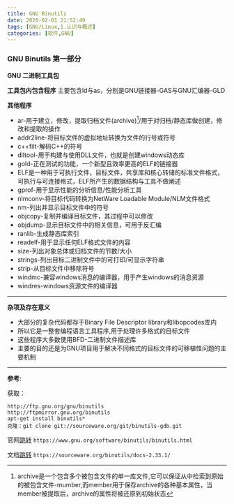 ```yaml
---
title: GNU Binutils
date: 2020-02-01 21:52:49
tags: [GNU/Linux,1.认识与概述]
categories: [软件,GNU]
---
```


### GNU Binutils 第一部分

**GNU 二进制工具包**

**工具包内包含程序**
主要包含ld与as，分别是GNU链接器-GAS与GNU汇编器-GLD

**其他程序**
* ar-用于建立，修改，提取归档文件(archive)[^1]/用于对归档/静态库做创建，修改和提取的操作
* addr2line-将目标文件的虚拟地址转换为文件的行号或符号
* c++filt-解码C++的符号
* dlltool-用于构建与使用DLL文件，也就是创建windows动态库
* gold-正在测试的功能，一个新型且效率更高的ELF的链接器
* ELF是一种用于可执行文件，目标文件，共享库和核心转储的标准文件格式，可执行与可连接格式，ELF所产生的数据结构与工具不做阐述
* gprof-用于显示性能的分析信息/性能分析工具
* nlmconv-将目标代码转换为NetWare Loadable Module/NLM文件格式
* nm-列出并显示目标文件中的符号
* objcopy-复制并编译目标文件，其过程中可以修改
* objdump-显示目标文件中的相关信息，可用于反汇编
* ranlib-生成静态库索引
* readelf-用于显示任何ELF格式文件的内容
* size-列出对象总体或归档文件的节数/大小
* strings-列出目标二进制文件中的可打印/可显示字符串
* strip-从目标文件中移除符号
* windmc-兼容windows消息的编译器，用于产生windows的消息资源
* windres-windows资源文件的编译器
---

**杂项及存在意义**
* 大部分的复杂代码都存于Binary File Descriptor library和libopcodes库内
* 所以它是一整套编程语言工具程序,用于处理许多格式的目标文件
* 这些程序大多数使用BFD-二进制文件描述库
* 主要的目的还是为GNU项目用于解决不同格式的目标文件的可移植性问题的主要机制
---

**参考:**

获取：
```
http://ftp.gnu.org/gnu/binutils
http://ftpmirror.gnu.org/binutils
apt-get install binutils*
克隆：git clone git://sourceware.org/git/binutils-gdb.git
```

官网[跳转](https://www.gnu.org/software/binutils/binutils.html)
`https://www.gnu.org/software/binutils/binutils.html`

文档[跳转](https://sourceware.org/binutils/docs-2.33.1/)
`https://sourceware.org/binutils/docs-2.33.1/`

[^1]: archive是一个包含多个被包含文件的单一库文件,它可以保证从中检索到原始的被包含文件-mumber,而member用于保存archive的各种基本属性，当member被提取后，archive的属性将被还原到初始状态

